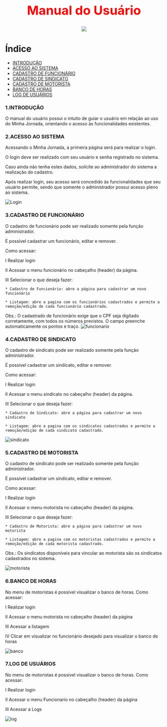 # <h1 style="color:red;font-size:40px" align="center">Manual do Usuário</h1>

<p align="center"><img src=https://user-images.githubusercontent.com/60778277/100552876-b6375800-3268-11eb-9b46-ae76032d2ed3.JPG ></p>

# Índice
* [INTRODUÇÃO](https://github.com/PITime01/Minha-Jornada/blob/SPRINT-3/SPRINT%203/Manual__do_usu%C3%A1rio.md#1introdu%C3%A7%C3%A3o)
* [ACESSO AO SISTEMA](https://github.com/PITime01/Minha-Jornada/blob/SPRINT-3/SPRINT%203/Manual__do_usu%C3%A1rio.md#2acesso-ao-sistema)
* [CADASTRO DE FUNCIONÁRIO](https://github.com/PITime01/Minha-Jornada/blob/SPRINT-3/SPRINT%203/Manual__do_usu%C3%A1rio.md#3cadastro-de-funcion%C3%A1rio)
* [CADASTRO DE SINDICATO](https://github.com/PITime01/Minha-Jornada/blob/SPRINT-3/SPRINT%203/Manual__do_usu%C3%A1rio.md#4cadastro-de-sindicato)
* [CADASTRO DE MOTORISTA](https://github.com/PITime01/Minha-Jornada/blob/SPRINT-3/SPRINT%203/Manual__do_usu%C3%A1rio.md#5cadastro-de-motorista)
* [BANCO DE HORAS](https://github.com/PITime01/Minha-Jornada/blob/SPRINT-3/SPRINT%203/Manual__do_usu%C3%A1rio.md#6banco-de-horas)
* [LOG DE USUÁRIOS](https://github.com/PITime01/Minha-Jornada/blob/SPRINT-3/SPRINT%203/Manual__do_usu%C3%A1rio.md#6log-de-usu%C3%A1rios)


### 1.INTRODUÇÃO
O manual do usuário possui o intuito de guiar o usuário em relação ao uso do Minha Jornada, orientando o acesso às funcionalidades existentes. 

### 2.ACESSO AO SISTEMA
Acessando o Minha Jornada, a primeira página será para realizar o login.

O login deve ser realizado com seu usuário e senha registrado no sistema.

Caso ainda não tenha estes dados, solicite ao administrador do sistema a realização do cadastro.

Após realizar login, seu acesso será concedido às funcionalidades que seu usuário permite, sendo que somente o administrador possui acesso pleno ao sistema.

![Login](https://j.gifs.com/p8yMor.gif)

### 3.CADASTRO DE FUNCIONÁRIO
O cadastro de funcionário pode ser realizado somente pela função administrador.

É possível cadastrar um funcionário, editar e remover.

Como acessar:

I Realizar login

II Acessar o menu funcionário no cabeçalho (header) da página.

III Selecionar o que deseja fazer:

    * Cadastro de Funcionário: abre a página para cadastrar um novo funcionário
    
    * Listagem: abre a pagina com os funcionários cadastrados e permite a remoção/edição de cada funcionário cadastrado.
    
Obs.: O cadastrado de funcionário exige que o CPF seja digitado corretamente, com todos os números previstos. O campo preenche automaticamente os pontos e traço.
![funcionario](https://github.com/PITime01/Minha-Jornada/blob/SPRINT-3/SPRINT%203/funcionario_1.gif)

### 4.CADASTRO DE SINDICATO
O cadastro de sindicato pode ser realizado somente pela função administrador.

É possível cadastrar um sindicato, editar e remover.

Como acessar:

I Realizar login

II Acessar o menu sindicato no cabeçalho (header) da página.

III Selecionar o que deseja fazer:

    * Cadastro de Sindicato: abre a página para cadastrar um novo sindicato
    
    * Listagem: abre a pagina com os sindicatos cadastrados e permite a remoção/edição de cada sindicato cadastrado.
    
![sindicato](https://github.com/PITime01/Minha-Jornada/blob/SPRINT-3/SPRINT%203/sindicato.gif)

### 5.CADASTRO DE MOTORISTA
O cadastro de sindicato pode ser realizado somente pela função administrador.

É possível cadastrar um sindicato, editar e remover.

Como acessar:

I Realizar login

II Acessar o menu motorista no cabeçalho (header) da página.

III Selecionar o que deseja fazer:

    * Cadastro de Motorista: abre a página para cadastrar um novo motorista
    
    * Listagem: abre a pagina com os motoristas cadastrados e permite a remoção/edição de cada motorista cadastrado.
    
Obs.: Os sindicatos disponíveis para vincular ao motorista são os sindicatos cadastrados no sistema.
    
![motorista](https://github.com/PITime01/Minha-Jornada/blob/SPRINT-3/SPRINT%203/motorista.gif)

### 6.BANCO DE HORAS
No menu de motoristas é possível visualizar o banco de horas.
Como acessar:

I Realizar login

II Acessar o menu motorista no cabeçalho (header) da página

III Acessar a listagem

IV Clicar em visualizar no funcionário desejado para visualizar o banco de horas

![banco](https://github.com/PITime01/Minha-Jornada/blob/SPRINT-3/SPRINT%203/bch.gif)

### 7.LOG DE USUÁRIOS
No menu de motoristas é possível visualizar o banco de horas.
Como acessar:

I Realizar login

II Acessar o menu Funcionario no cabeçalho (header) da página

III Acessar a Logs

![log](https://github.com/PITime01/Minha-Jornada/blob/SPRINT-3/SPRINT%203/log2.gif)
